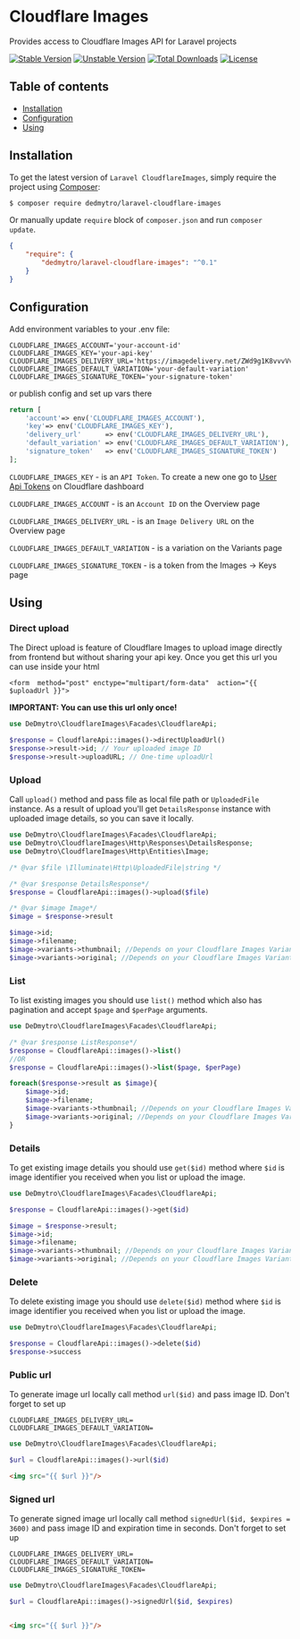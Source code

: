 # Cloudflare Images

Provides access to Cloudflare Images API for Laravel projects

[![Stable Version][badge_stable]][link_packagist]
[![Unstable Version][badge_unstable]][link_packagist]
[![Total Downloads][badge_downloads]][link_packagist]
[![License][badge_license]][link_license]

## Table of contents

* [Installation](#installation)
* [Configuration](#configuration)
* [Using](#using)

## Installation

To get the latest version of `Laravel CloudflareImages`, simply require the project using [Composer](https://getcomposer.org):

```bash
$ composer require dedmytro/laravel-cloudflare-images
```

Or manually update `require` block of `composer.json` and run `composer update`.

```json
{
    "require": {
        "dedmytro/laravel-cloudflare-images": "^0.1"
    }
}
```

## Configuration

Add environment variables to your .env file:

```dotenv
CLOUDFLARE_IMAGES_ACCOUNT='your-account-id'
CLOUDFLARE_IMAGES_KEY='your-api-key'
CLOUDFLARE_IMAGES_DELIVERY_URL='https://imagedelivery.net/ZWd9g1K8vvvVv_Yyyy_XXX'
CLOUDFLARE_IMAGES_DEFAULT_VARIATION='your-default-variation'
CLOUDFLARE_IMAGES_SIGNATURE_TOKEN='your-signature-token'
```

or publish config and set up vars there

```php
return [
    'account'=> env('CLOUDFLARE_IMAGES_ACCOUNT'),
    'key'=> env('CLOUDFLARE_IMAGES_KEY'),
    'delivery_url'      => env('CLOUDFLARE_IMAGES_DELIVERY_URL'),
    'default_variation' => env('CLOUDFLARE_IMAGES_DEFAULT_VARIATION'),
    'signature_token'   => env('CLOUDFLARE_IMAGES_SIGNATURE_TOKEN')
];
```

`CLOUDFLARE_IMAGES_KEY` - is an `API Token`. To create a new one go to [User Api Tokens](https://dash.cloudflare.com/profile/api-tokens) on Cloudflare dashboard

`CLOUDFLARE_IMAGES_ACCOUNT` - is an `Account ID` on the Overview page

`CLOUDFLARE_IMAGES_DELIVERY_URL` - is an `Image Delivery URL` on the Overview page

`CLOUDFLARE_IMAGES_DEFAULT_VARIATION` - is a variation on the Variants page

`CLOUDFLARE_IMAGES_SIGNATURE_TOKEN` - is a token from the Images -> Keys page


## Using

### Direct upload

The Direct upload is feature of Cloudflare Images to upload image directly from frontend but without sharing your api key. Once you get this url you can use
inside your html

`<form  method="post" enctype="multipart/form-data"  action="{{ $uploadUrl }}">`

**IMPORTANT: You can use this url only once!**

```php
use DeDmytro\CloudflareImages\Facades\CloudflareApi;

$response = CloudflareApi::images()->directUploadUrl()
$response->result->id; // Your uploaded image ID
$response->result->uploadURL; // One-time uploadUrl

```

### Upload

Call `upload()` method and pass file as local file path or `UploadedFile` instance. As a result of upload you'll get `DetailsResponse` instance with uploaded
image details, so you can save it locally.

```php
use DeDmytro\CloudflareImages\Facades\CloudflareApi;
use DeDmytro\CloudflareImages\Http\Responses\DetailsResponse;
use DeDmytro\CloudflareImages\Http\Entities\Image;

/* @var $file \Illuminate\Http\UploadedFile|string */

/* @var $response DetailsResponse*/
$response = CloudflareApi::images()->upload($file)

/* @var $image Image*/
$image = $response->result

$image->id;
$image->filename;
$image->variants->thumbnail; //Depends on your Cloudflare Images Variants setting
$image->variants->original; //Depends on your Cloudflare Images Variants setting


```

### List

To list existing images you should use `list()` method which also has pagination and accept `$page` and `$perPage` arguments.

```php
use DeDmytro\CloudflareImages\Facades\CloudflareApi;

/* @var $response ListResponse*/
$response = CloudflareApi::images()->list()
//OR
$response = CloudflareApi::images()->list($page, $perPage)

foreach($response->result as $image){
    $image->id;
    $image->filename;
    $image->variants->thumbnail; //Depends on your Cloudflare Images Variants setting
    $image->variants->original; //Depends on your Cloudflare Images Variants setting
}

```

### Details

To get existing image details you should use `get($id)` method where `$id` is image identifier you received when you list or upload the image.

```php
use DeDmytro\CloudflareImages\Facades\CloudflareApi;

$response = CloudflareApi::images()->get($id)

$image = $response->result;
$image->id;
$image->filename;
$image->variants->thumbnail; //Depends on your Cloudflare Images Variants setting
$image->variants->original; //Depends on your Cloudflare Images Variants setting


```

### Delete

To delete existing image you should use `delete($id)` method where `$id` is image identifier you received when you list or upload the image.

```php
use DeDmytro\CloudflareImages\Facades\CloudflareApi;

$response = CloudflareApi::images()->delete($id)
$response->success

```

### Public url

To generate image url locally call method `url($id)` and pass image ID. Don't forget to set up

```dotenv
CLOUDFLARE_IMAGES_DELIVERY_URL=
CLOUDFLARE_IMAGES_DEFAULT_VARIATION=
```

```php
use DeDmytro\CloudflareImages\Facades\CloudflareApi;

$url = CloudflareApi::images()->url($id)
```

```html
<img src="{{ $url }}"/>
```

### Signed url

To generate signed image url locally call method `signedUrl($id, $expires = 3600)` and pass image ID and expiration time in seconds. Don't forget to set up

```dotenv
CLOUDFLARE_IMAGES_DELIVERY_URL=
CLOUDFLARE_IMAGES_DEFAULT_VARIATION=
CLOUDFLARE_IMAGES_SIGNATURE_TOKEN=
```

```php
use DeDmytro\CloudflareImages\Facades\CloudflareApi;

$url = CloudflareApi::images()->signedUrl($id, $expires)
```

```html

<img src="{{ $url }}"/>
```


[badge_downloads]:      https://img.shields.io/packagist/dt/dedmytro/laravel-cloudflare-images.svg?style=flat-square

[badge_license]:        https://img.shields.io/packagist/l/dedmytro/laravel-cloudflare-images.svg?style=flat-square

[badge_stable]:         https://img.shields.io/github/v/release/dedmytro/laravel-cloudflare-images?label=stable&style=flat-square

[badge_unstable]:       https://img.shields.io/badge/unstable-dev--main-orange?style=flat-square

[link_license]:         LICENSE

[link_packagist]:       https://packagist.org/packages/dedmytro/laravel-cloudflare-images
